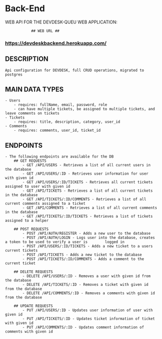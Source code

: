 # Back-End

WEB API FOR THE DEVDESK-QUEU WEB APPLICATION:

                ## WEB URL ##
### https://devdeskbackend.herokuapp.com/ ###

## DESCRIPTION
    Api configuration for DEVDESK, full CRUD operations, migrated to postgres

## MAIN DATA TYPES
    - Users
        - requires: fullName, email, password, role
        - can have multiple tickets, be assigned to multiple tickets, and leave comments on tickets
    - Tickets
        - requires: title, description, category, user_id
    - Comments
        - requires: comments, user_id, ticket_id

## ENDPOINTS
    - The following endpoints are available for the DB
        ## GET REQUESTS
            - GET /API/USERS - Retrieves a list of all current users in the database
            - GET /API/USERS/:ID - Retrieves user information for user with given id
            - GET /API/USERS/:ID/TICKETS - Retrieves all current tickets assigned to user with given id
            - GET /API/TICKETS - Retrieves a list of all current tickets in the database
            - GET /API/TICKETS/:ID/COMMENTS - Retrieves a list of all current comments assigned to a ticket
            - GET /API/COMMENTS - Retrieves a list of all current comments in the database
            - GET /API/TICKETS/:ID/TICKETS - Retrieves a list of tickets assigned to a helper

        ## POST REQUESTS
            - POST /API/AUTH/REGISTER - Adds a new user to the database
            - POST /API/AUTH/LOGIN - Logs user into the database, creates a token to be used to verify a user is        logged in
            - POST /API/USERS/:ID/TICKETS - Adds a new ticket to a users current tickets
            - POST /API/TICKETS - Adds a new ticket to the database
            - POST /API/TICKETS/:ID/COMMENTS - Adds a comment to the current ticket 

        ## DELETE REQUESTS
            - DELETE /API/USERS/:ID - Removes a user with given id from the database
            - DELETE /API/TICKETS/:ID - Removes a ticket with given id from the database
            - DELETE /API/COMMENTS/:ID - Removes a comments with given id from the database
        
        ## UPDATE REQUESTS
            - PUT /API/USERS/:ID - Updates user information of user with given id
            - PUT /API/TICKETS/:ID - Updates ticket information of ticket with given id
            - PUT /API/COMMENTS/:ID - Updates comment information of comments with given id
